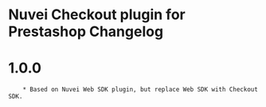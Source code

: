 # Nuvei Checkout plugin for Prestashop Changelog

# 1.0.0
```
    * Based on Nuvei Web SDK plugin, but replace Web SDK with Checkout SDK.
```